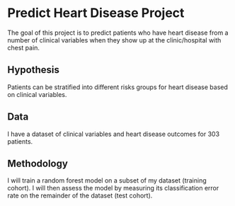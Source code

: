 # Predict Heart Disease Project

The goal of this project is to predict patients who have heart disease from a number of clinical variables when they show up at the clinic/hospital with chest pain.

## Hypothesis

Patients can be stratified into different risks groups for heart disease based on clinical variables. 

## Data

I have a dataset of clinical variables and heart disease outcomes for 303 patients. 

## Methodology

I will train a random forest model on a subset of my dataset (training cohort). I will then assess the model by measuring its classification error rate on the remainder of the dataset (test cohort). 
